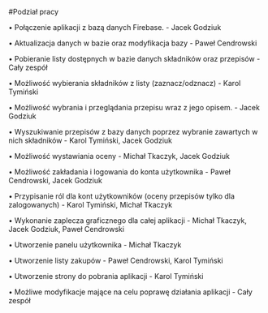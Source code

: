 #Podział pracy

• Połączenie aplikacji z bazą danych Firebase. - Jacek Godziuk

• Aktualizacja danych w bazie oraz modyfikacja bazy - Paweł Cendrowski

• Pobieranie listy dostępnych w bazie danych składników oraz przepisów -  Cały zespół

• Możliwość wybierania składników z listy (zaznacz/odznacz) - Karol Tymiński

• Możliwość wybrania i przeglądania przepisu wraz z jego opisem. - Jacek Godziuk

• Wyszukiwanie przepisów z bazy danych poprzez wybranie zawartych w nich składników - Karol Tymiński, Jacek Godziuk

• Możliwość wystawiania oceny - Michał Tkaczyk, Jacek Godziuk

• Możliwość zakładania i logowania do konta użytkownika - Paweł Cendrowski, Jacek Godziuk

• Przypisanie ról dla kont użytkowników (oceny przepisów tylko dla zalogowanych) - Karol Tymiński, Michał Tkaczyk

• Wykonanie zaplecza graficznego dla całej aplikacji - Michał Tkaczyk, Jacek Godziuk, Paweł Cendrowski

• Utworzenie panelu użytkownika - Michał Tkaczyk

• Utworzenie listy zakupów - Paweł Cendrowski, Karol Tymiński

• Utworzenie strony do pobrania aplikacji - Karol Tymiński

• Możliwe modyfikacje mające na celu poprawę działania aplikacji - Cały zespół
